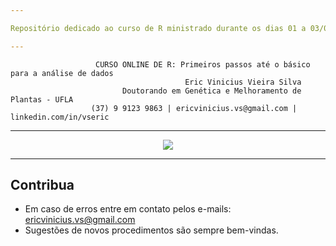 ```yaml
---

Repositório dedicado ao curso de R ministrado durante os dias 01 a 03/06/2020 via Livestream na plataforma Google Meet

---
```


                       CURSO ONLINE DE R: Primeiros passos até o básico para a análise de dados
                                           Eric Vinicius Vieira Silva
                             Doutorando em Genética e Melhoramento de Plantas - UFLA
                      (37) 9 9123 9863 | ericvinicius.vs@gmail.com | linkedin.com/in/vseric 

---

<p align="center">
<img src="https://user-images.githubusercontent.com/54208959/83335846-e5ebb000-a285-11ea-8131-e077e97eae4e.jpg">
</p>

                                        


                                                  
---
## Contribua

- Em caso de erros entre em contato pelos e-mails: ericvinicius.vs@gmail.com
- Sugestões de novos procedimentos são sempre bem-vindas.
